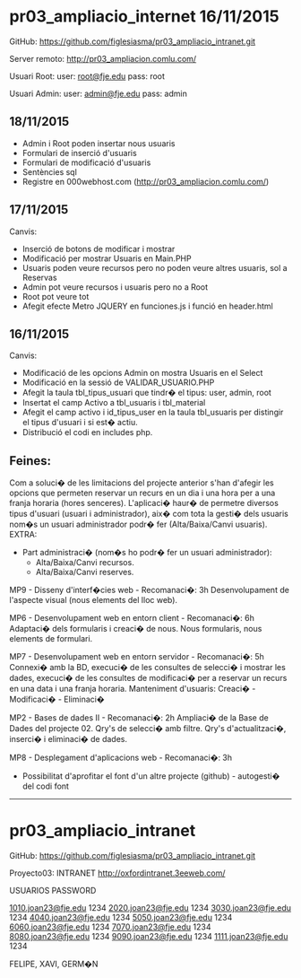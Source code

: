 # pr03_ampliacio_internet 16/11/2015
GitHub: https://github.com/figlesiasma/pr03_ampliacio_intranet.git

Server remoto: http://pr03_ampliacion.comlu.com/

Usuari Root:
  user: root@fje.edu
  pass: root

Usuari Admin:
  user: admin@fje.edu
  pass: admin

18/11/2015
----------
* Admin i Root poden insertar nous usuaris
* Formulari de inserció d'usuaris
* Formulari de modificació d'usuaris
* Sentències sql
* Registre en 000webhost.com (http://pr03_ampliacion.comlu.com/)


17/11/2015
----------
Canvis:
* Inserció de botons de modificar i mostrar
* Modificació per mostrar Usuaris en Main.PHP
* Usuaris poden veure recursos pero no poden veure altres usuaris, sol a Reservas
* Admin pot veure recursos i usuaris pero no a Root
* Root pot veure tot
* Afegit efecte Metro JQUERY en funciones.js i funció en header.html


16/11/2015
----------
Canvis:
* Modificació de les opcions Admin on mostra Usuaris en el Select
* Modificació en la sessió de VALIDAR_USUARIO.PHP
* Afegit la taula tbl_tipus_usuari que tindr� el tipus: user, admin, root
* Insertat el camp Activo a tbl_usuaris i tbl_material
* Afegit el camp activo i id_tipus_user en la taula tbl_usuaris per distingir el tipus d'usuari i si est� actiu.
* Distribució el codi en includes php.

Feines:
-------
Com a soluci� de les limitacions del projecte anterior s'han d'afegir les opcions que permeten
reservar un recurs en un dia i una hora per a una franja horaria (hores senceres).
L'aplicaci� haur� de permetre diversos tipus d'usuari (usuari i administrador),
aix� com tota la gesti� dels usuaris nom�s un usuari administrador podr� fer (Alta/Baixa/Canvi usuaris).
EXTRA:
- Part administraci� (nom�s ho podr� fer un usuari administrador):
  - Alta/Baixa/Canvi recursos.
  - Alta/Baixa/Canvi reserves.								

MP9 - Disseny d'interf�cies web - Recomanaci�:	3h
Desenvolupament de l'aspecte visual (nous elements del lloc web).

MP6 - Desenvolupament web en entorn client - Recomanaci�:	6h
Adaptaci� dels formularis i creaci� de nous.
Nous formularis, nous elements de formulari.								

MP7 - Desenvolupament web en entorn servidor - Recomanaci�:	5h
Connexi� amb la BD, execuci� de les consultes de selecci� i mostrar les dades,
execuci� de les consultes de modificaci� per a reservar un recurs en una data i una franja horaria.
Manteniment d'usuaris: Creaci� - Modificaci� - Eliminaci�								

MP2 - Bases de dades II - Recomanaci�:	2h
Ampliaci� de la Base de Dades del projecte 02.
Qry's de selecci� amb filtre.
Qry's d'actualitzaci�, inserci� i eliminaci� de dades.								

MP8 - Desplegament d'aplicacions web - Recomanaci�:	3h
- Possibilitat d'aprofitar el font d'un altre projecte (github) - autogesti� del codi font								

*****************************************************************************************************************************

# pr03_ampliacio_intranet

GitHub: https://github.com/figlesiasma/pr03_ampliacio_intranet.git

Proyecto03: INTRANET http://oxfordintranet.3eeweb.com/

USUARIOS		PASSWORD

1010.joan23@fje.edu	1234
2020.joan23@fje.edu	1234
3030.joan23@fje.edu	1234
4040.joan23@fje.edu	1234
5050.joan23@fje.edu	1234
6060.joan23@fje.edu	1234
7070.joan23@fje.edu	1234
8080.joan23@fje.edu	1234
9090.joan23@fje.edu	1234
1111.joan23@fje.edu	1234


FELIPE, XAVI, GERM�N
